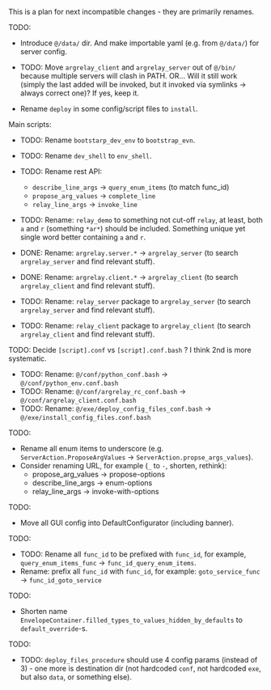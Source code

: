 
This is a plan for next incompatible changes - they are primarily renames.

TODO:
*   Introduce `@/data/` dir. And make importable yaml (e.g. from `@/data/`) for server config.

*   TODO: Move `argrelay_client` and `argrelay_server` out of `@/bin/` because multiple servers will clash in PATH.
          OR... Will it still work (simply the last added will be invoked, but it invoked via symlinks -> always correct one)? If yes, keep it.

*   Rename `deploy` in some config/script files to `install`.

Main scripts:
*   TODO: Rename `bootstarp_dev_env` to `bootstrap_evn`.
*   TODO: Rename `dev_shell` to `env_shell`.

*   TODO: Rename rest API:
    *   `describe_line_args` -> `query_enum_items` (to match func_id)
    *   `propose_arg_values` -> `complete_line`
    *   `relay_line_args` -> `invoke_line`

*   TODO: Rename: `relay_demo` to something not cut-off `relay`, at least, both `a` and `r` (something `*ar*`) should be included.
          Something unique yet single word better containing `a` and `r`.

*   DONE: Rename: `argrelay.server.*` -> `argrelay_server` (to search `argrelay_server` and find relevant stuff).
*   DONE: Rename: `argrelay.client.*` -> `argrelay_client` (to search `argrelay_client` and find relevant stuff).
*   TODO: Rename: `relay_server` package to `argrelay_server` (to search `argrelay_server` and find relevant stuff).
*   TODO: Rename: `relay_client` package to `argrelay_client` (to search `argrelay_client` and find relevant stuff).

TODO: Decide `[script].conf` vs `[script].conf.bash` ? I think 2nd is more systematic.

*   TODO: Rename: `@/conf/python_conf.bash` -> `@/conf/python_env.conf.bash`
*   TODO: Rename: `@/conf/argrelay_rc_conf.bash` -> `@/conf/argrelay_client.conf.bash`
*   TODO: Rename: `@/exe/deploy_config_files_conf.bash` -> `@/exe/install_config_files.conf.bash`

TODO:
*   Rename all enum items to underscore (e.g. `ServerAction.ProposeArgValues` -> `ServerAction.propse_args_values`).
*   Consider renaming URL, for example (`_` to `-`, shorten, rethink):
    *   propose_arg_values -> propose-options
    *   describe_line_args -> enum-options
    *   relay_line_args -> invoke-with-options

TODO:
*   Move all GUI config into DefaultConfigurator (including banner).

TODO:
*   TODO: Rename all `func_id` to be prefixed with `func_id`, for example, `query_enum_items_func` -> `func_id_query_enum_items`.
*   Rename: prefix all `func_id` with `func_id`, for example: `goto_service_func` -> `func_id_goto_service`

TODO:
*   Shorten name `EnvelopeContainer.filled_types_to_values_hidden_by_defaults` to `default_override`-s.

TODO:
*   TODO: `deploy_files_procedure` should use 4 config params (instead of 3) - one more is destination dir (not hardcoded `conf`, not hardcoded `exe`, but also `data`, or something else).

